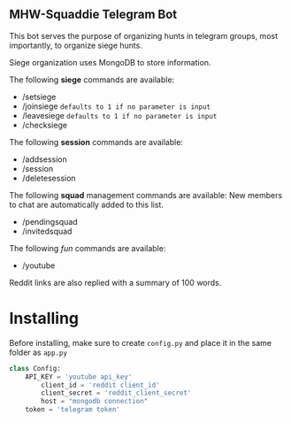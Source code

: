 ## MHW-Squaddie Telegram Bot

This bot serves the purpose of organizing hunts in telegram groups, most importantly, to organize siege hunts.

Siege organization uses MongoDB to store information.

The following **siege** commands are available:
- /setsiege <time>
- /joinsiege <siege id> `defaults to 1 if no parameter is input`
- /leavesiege <siege id> `defaults to 1 if no parameter is input`
- /checksiege

The following **session** commands are available:
- /addsession <session id>
- /session
- /deletesession

The following **squad** management commands are available:
New members to chat are automatically added to this list.
- /pendingsquad
- /invitedsquad <name>

The following *fun* commands are available:
- /youtube <search terms>

Reddit links are also replied with a summary of 100 words.

# Installing
Before installing, make sure to create `config.py` and place it in the same folder as `app.py`

```python
class Config:
	API_KEY = 'youtube api_key'
    	client_id = 'reddit client_id'
    	client_secret = 'reddit_client_secret'
    	host = "mongodb connection"
	token = 'telegram token'
```
